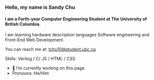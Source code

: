 ### Hello, my name is Sandy Chu
#### I am a Forth-year Computer Engineering Student at The University of British Columbia.
I am learning hardware description languages Software engineering and Front-End Web Development.

You can reach me at: tchu10@student.ubc.ca

Skills: Verilog / C/ JS / HTML / CSS


- 🔭 I’m currently working on this page.
- Pronouns: He/Him
